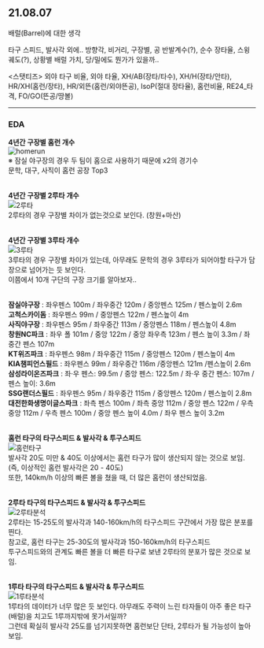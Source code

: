 ## 21.08.07
배럴(Barrel)에 대한 생각 

타구 스피드, 발사각 외에..
방향각, 비거리, 구장별, 공 반발계수(?), 순수 장타율, 스윙궤도(?), 상황별 배럴 가치, 당/밀에도 뭔가가 있을까..<br/>

<스탯티즈> 외야 타구 비율, 외야 타율, XH/AB(장타/타수), XH/H(장타/안타), HR/XH(홈런/장타), HR/외뜬(홈런/외야뜬공), IsoP(절대 장타율), 홈런비율, RE24_타격, FO/GO(뜬공/땅볼)
<hr/>

### EDA 

**4년간 구장별 홈런 개수** <br/>
![homerun](https://user-images.githubusercontent.com/80115212/128727351-0a57fea0-a39f-45ef-b9d1-e9fe5dee1faa.PNG) <br/>
※ 잠실 야구장의 경우 두 팀이 홈으로 사용하기 때문에 x2의 경기수 <br/>
문학, 대구, 사직이 홈런 공장 Top3 <br/><br/>

**4년간 구장별 2루타 개수** <br/>
![2루타](https://user-images.githubusercontent.com/80115212/128737621-7f9eb7de-55f1-4c62-8f2e-006ec2032aed.PNG) <br/>
2루타의 경우 구장별 차이가 없는것으로 보인다. (창원+마산) <br/><br/>

**4년간 구장별 3루타 개수** <br/>
![3루타](https://user-images.githubusercontent.com/80115212/128737671-b7ea5d12-f121-4ade-b5b4-04605e8dcbc1.PNG)<br/>
3루타의 경우 구장별 차이가 있는데, 아무래도 문학의 경우 3루타가 되어야할 타구가 담장으로 넘어가는 듯 보인다. <br/>
이쯤에서 10개 구단의 구장 크기를 알아보자..<br/><br/>

**잠실야구장** : 좌우펜스 100m / 좌우중간 120m / 중앙펜스 125m / 펜스높이 2.6m <br/>
**고척스카이돔** : 좌우펜스 99m / 중앙펜스 122m / 펜스높이 4m <br/>
**사직야구장** : 좌우펜스 95m / 좌우중간 113m / 중앙펜스 118m / 펜스높이 4.8m <br/>
**창원NC파크** : 좌우 폴 101m / 중앙 122m / 중앙 좌우측 123m / 펜스 높이 3.3m / 좌중간 펜스 107m <br/>
**KT위즈파크** : 좌우펜스 98m / 좌우중간 115m / 중앙펜스 120m / 펜스높이 4m <br/>
**KIA챔피언스필드** : 좌우펜스 99m / 좌우중간 116m /중앙펜스 121m /펜스높이 2.6m <br/>
**삼성라이온즈파크** : 좌·우 펜스: 99.5m / 중앙 펜스: 122.5m / 좌·우 중간 펜스: 107m / 펜스 높이: 3.6m <br/>
**SSG랜더스필드** : 좌우펜스 95m / 좌우중간 115m / 중앙펜스 120m / 펜스높이 2.8m <br/>
**대전한화생명이글스파크** : 좌측 펜스 100m / 좌측 중앙 112m / 중앙 펜스 122m / 우측 중앙 112m / 우측 펜스 100m / 중앙 펜스 높이 4.0m / 좌우 펜스 높이 3.2m <br/><br/>

**홈런 타구의 타구스피드 & 발사각 & 투구스피드** <br/>
![홈런타구](https://user-images.githubusercontent.com/80115212/128740779-8e983127-fd91-4485-a959-a783da769bd1.PNG)<br/>
발사각 20도 미만 & 40도 이상에서는 홈런 타구가 많이 생산되지 않는 것으로 보임. (즉, 이상적인 홈런 발사각은 20 - 40도)<br/>
또한, 140km/h 이상의 빠른 볼을 쳤을 때, 더 많은 홈런이 생산되었음. <br/><br/>

**2루타 타구의 타구스피드 & 발사각 & 투구스피드** <br/>
![2루타분석](https://user-images.githubusercontent.com/80115212/128741919-4f5f1833-6db7-4c0a-a951-61c7b25b682a.PNG) <br/>
2루타는 15-25도의 발사각과 140-160km/h의 타구스피드 구간에서 가장 많은 분포를 띈다. <br/> 
참고로, 홈런 타구는 25-30도의 발사각과 150-160km/h의 타구스피드<br/>
투구스피드와의 관계도 빠른 볼을 더 빠른 타구로 보낸 2루타의 분포가 많은 것으로 보임. <br/><br/> 

**1루타 타구의 타구스피드 & 발사각 & 투구스피드** <br/>
![1루타분석](https://user-images.githubusercontent.com/80115212/128741953-8ca26ba7-7d72-4971-9e07-f40789a382cf.PNG)<br/>
1루타의 데이터가 너무 많은 듯 보인다. 아무래도 주력이 느린 타자들이 아주 좋은 타구(배럴)을 치고도 1루까지밖에 못가서일까? <br/>
그런데 확실히 발사각 25도를 넘기지못하면 홈런보단 단타, 2루타가 될 가능성이 높아보임. <br/><br/>



